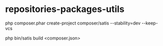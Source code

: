repositories-packages-utils
===========================


php composer.phar create-project composer/satis --stability=dev --keep-vcs

php bin/satis build <composer.json> <build-dir>
